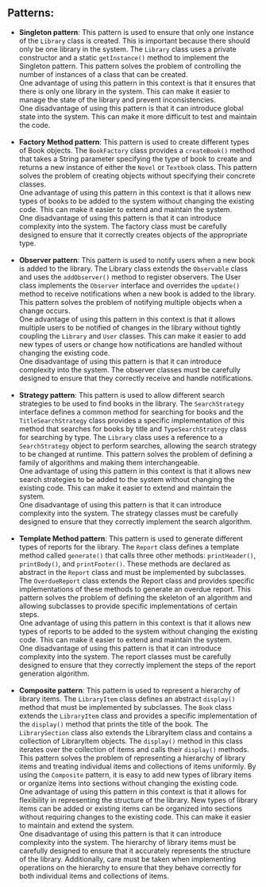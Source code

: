 ## Patterns:

- **Singleton pattern**:
This pattern is used to ensure that only one instance of the `Library` class is created. 
This is important because there should only be one library in the system. 
The `Library` class uses a private constructor and a static `getInstance()` method to implement the Singleton pattern. 
This pattern solves the problem of controlling the number of instances of a class that can be created.<br/>
One advantage of using this pattern in this context is that it ensures that there is only one library in the system. 
This can make it easier to manage the state of the library and prevent inconsistencies.<br/>
One disadvantage of using this pattern is that it can introduce global state into the system. 
This can make it more difficult to test and maintain the code.
<br/><br/>
- **Factory Method pattern**:
This pattern is used to create different types of Book objects. 
The `BookFactory` class provides a `createBook()` method that takes a String parameter specifying the type of book to create and returns a new instance of either the `Novel` or `Textbook` class. 
This pattern solves the problem of creating objects without specifying their concrete classes.<br/>
One advantage of using this pattern in this context is that it allows new types of books to be added to the system without changing the existing code. 
This can make it easier to extend and maintain the system.<br/>
One disadvantage of using this pattern is that it can introduce complexity into the system. 
The factory class must be carefully designed to ensure that it correctly creates objects of the appropriate type.
  <br/><br/>
- **Observer pattern**:
This pattern is used to notify users when a new book is added to the library. 
The Library class extends the `Observable` class and uses the `addObserver()` method to register observers. 
The User class implements the `Observer` interface and overrides the `update()` method to receive notifications when a new book is added to the library. 
This pattern solves the problem of notifying multiple objects when a change occurs.<br/>
One advantage of using this pattern in this context is that it allows multiple users to be notified of changes in the library without tightly coupling the `Library` and `User` classes. 
This can make it easier to add new types of users or change how notifications are handled without changing the existing code.<br/>
One disadvantage of using this pattern is that it can introduce complexity into the system. The observer classes must be carefully designed to ensure that they correctly receive and handle notifications.
  <br/><br/>
- **Strategy pattern**:
This pattern is used to allow different search strategies to be used to find books in the library. 
The `SearchStrategy` interface defines a common method for searching for books and the `TitleSearchStrategy` class provides a specific implementation of this method that searches for books by title and `TypeSearchStrategy` class for searching by type. 
The `Library` class uses a reference to a `SearchStrategy` object to perform searches, allowing the search strategy to be changed at runtime. 
This pattern solves the problem of defining a family of algorithms and making them interchangeable.<br/>
One advantage of using this pattern in this context is that it allows new search strategies to be added to the system without changing the existing code. 
This can make it easier to extend and maintain the system.<br/>
One disadvantage of using this pattern is that it can introduce complexity into the system. 
The strategy classes must be carefully designed to ensure that they correctly implement the search algorithm.
  <br/><br/>
- **Template Method pattern**:
This pattern is used to generate different types of reports for the library. 
The `Report` class defines a template method called `generate()` that calls three other methods: `printHeader()`, `printBody()`, and `printFooter()`. 
These methods are declared as abstract in the `Report` class and must be implemented by subclasses. 
The `OverdueReport` class extends the Report class and provides specific implementations of these methods to generate an overdue report. 
This pattern solves the problem of defining the skeleton of an algorithm and allowing subclasses to provide specific implementations of certain steps.<br/>
One advantage of using this pattern in this context is that it allows new types of reports to be added to the system without changing the existing code. 
This can make it easier to extend and maintain the system.<br/>
One disadvantage of using this pattern is that it can introduce complexity into the system. 
The report classes must be carefully designed to ensure that they correctly implement the steps of the report generation algorithm.
  <br/><br/>
- **Composite pattern**:
This pattern is used to represent a hierarchy of library items. 
The `LibraryItem` class defines an abstract `display()` method that must be implemented by subclasses. 
The `Book` class extends the `LibraryItem` class and provides a specific implementation of the `display()` method that prints the title of the book. 
The `LibrarySection` class also extends the LibraryItem class and contains a collection of LibraryItem objects. 
The `display()` method in this class iterates over the collection of items and calls their `display()` methods.
This pattern solves the problem of representing a hierarchy of library items and treating individual items and collections of items uniformly. 
By using the `Composite` pattern, it is easy to add new types of library items or organize items into sections without changing the existing code.<br/>
One advantage of using this pattern in this context is that it allows for flexibility in representing the structure of the library. 
New types of library items can be added or existing items can be organized into sections without requiring changes to the existing code. 
This can make it easier to maintain and extend the system.<br/>
One disadvantage of using this pattern is that it can introduce complexity into the system. 
The hierarchy of library items must be carefully designed to ensure that it accurately represents the structure of the library. 
Additionally, care must be taken when implementing operations on the hierarchy to ensure that they behave correctly for both individual items and collections of items.

